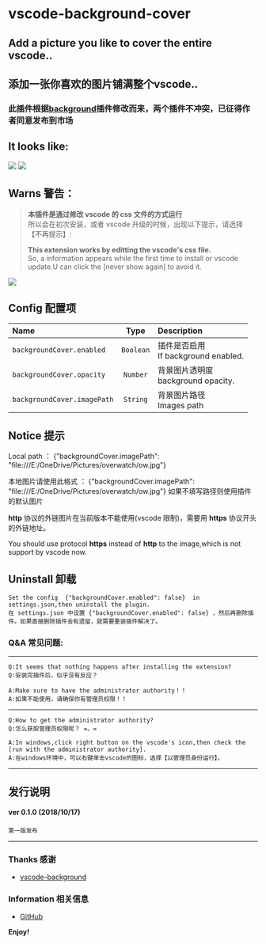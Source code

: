 # vscode-background-cover

## Add a picture you like to cover the entire vscode..
## 添加一张你喜欢的图片铺满整个vscode..

### 此插件根据[background](https://marketplace.visualstudio.com/items?itemName=shalldie.background)插件修改而来，两个插件不冲突，已征得作者同意发布到市场

## It looks like:

![](https://user-images.githubusercontent.com/14969576/47087812-92168980-d24f-11e8-9a69-cee757ace627.png)
![](https://user-images.githubusercontent.com/14969576/47087915-d0ac4400-d24f-11e8-92c0-0754f7d5b127.png)

## Warns 警告：

> **本插件是通过修改 vscode 的 css 文件的方式运行**  
> 所以会在初次安装，或者 vscode 升级的时候，出现以下提示，请选择 【不再提示】:
>
> **This extension works by editting the vscode's css file.**  
> So, a information appears while the first time to install or vscode update.U can click the [never show again] to avoid it.

![](https://user-images.githubusercontent.com/14969576/47090529-b1b0b080-d255-11e8-8812-d541cb1c3852.png)


## Config 配置项

| Name                        |      Type       | Description                                                                                 |
| :------------------------   | :-------------: | :------------------------------------------------------------------------------------------ |
| `backgroundCover.enabled`   |    `Boolean`    | 插件是否启用 <br> If background enabled.                                                     |
| `backgroundCover.opacity`   |    `Number`     | 背景图片透明度 <br> background opacity.                                                      |
| `backgroundCover.imagePath` |    `String`     | 背景图片路径<br> Images path                                                                 |

## Notice 提示

Local path  ： {"backgroundCover.imagePath": "file:///E:/OneDrive/Pictures/overwatch/ow.jpg"}

本地图片请使用此格式 ： {"backgroundCover.imagePath": "file:///E:/OneDrive/Pictures/overwatch/ow.jpg"}
如果不填写路径则使用插件的默认图片

**http** 协议的外链图片在当前版本不能使用(vscode 限制)，需要用 **https** 协议开头的外链地址。

You should use protocol **https** instead of **http** to the image,which is not support by vscode now.

## Uninstall 卸载

    Set the config  {"backgroundCover.enabled": false}  in settings.json,then uninstall the plugin.
    在 settings.json 中设置 {"backgroundCover.enabled": false} ，然后再删除插件。如果直接删除插件会有遗留，就需要重装插件解决了。

### Q&A 常见问题:

---

    Q:It seems that nothing happens after installing the extension?
    Q:安装完插件后，似乎没有反应？

    A:Make sure to have the administrator authority！！
    A:如果不能使用，请确保你有管理员权限！！

---

    Q:How to get the administrator authority?
    Q:怎么获取管理员权限呢？ =。=

    A:In windows,click right button on the vscode's icon,then check the [run with the administrator authority].
    A:在windows环境中，可以右键单击vscode的图标，选择【以管理员身份运行】。

---
## 发行说明

#### ver 0.1.0 (2018/10/17)
	第一版发布

-----------------------------------------------------------------------------------------------------------
### Thanks 感谢

* [vscode-background](https://github.com/shalldie/vscode-background)

### Information 相关信息

* [GitHub](https://github.com/AShujiao/vscode-background-cover)


**Enjoy!**
